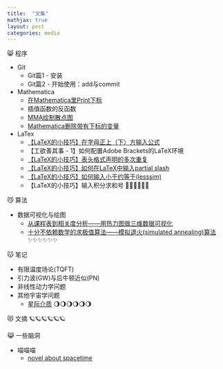 ```yaml
---
title:  "文集"
mathjax: true
layout: post
categories: media
---
```


😸 程序
 - Git
     + Git篇1 - 安装
     + Git篇2 - 开始使用：add与commit
 - Mathematica
     + [在Mathematica里Print下标](https://callofximeng.github.io/mma_1/)
     + 插值函数的反函数
     + [MMA绘制散点图](https://callofximeng.github.io/mma_2/)
     + [Mathematica删除带有下标的变量](https://callofximeng.github.io/mma_3/)
 - LaTex
     + [【LaTeX的小技巧】在字母正上（下）方输入公式](https://callofximeng.github.io/tex2/)
     + 【工欲善其事 - 1】如何配置Adobe Brackets的LaTeX环境
     + [【LaTeX的小技巧】表头格式声明的多次重复](https://callofximeng.github.io/tex1/)
     + [【LaTeX的小技巧】如何在LaTeX中输入partial slash](https://callofximeng.github.io/tex3/)
     + [【LaTeX的小技巧】如何输入小于约等于(lesssim)](https://callofximeng.github.io/tex4/)
     + 【LaTeX的小技巧】输入积分求和号
🌌🌌🌌🌌🌌🌌

😼 算法
- 数据可视化与绘图
    + [从课程表到相关度分析——用热力图做三维数据可视化](https://callofximeng.github.io/pcolor_3D_data/)
    + [十分不依赖数学的求极值算法——模拟退火(simulated annealing)算法](https://callofximeng.github.io/simulated_annealing/)
✨✨✨✨✨✨

😽 笔记 
 - 有限温度场论(TQFT)
 - 引力波(GW)与后牛顿近似(PN)
 - 非线性动力学问题
 - 其他宇宙学问题
     + [星际介质](https://callofximeng.github.io/interstella_medum/)
🌖🌖🌖🌖🌖🌖 
 
😻 文摘
🪐🪐🪐🪐🪐🪐 
 
😹 一些脑洞
 - 喵喵喵
     + [novel about spacetime](https://callofximeng.github.io/nove_sp/)  
